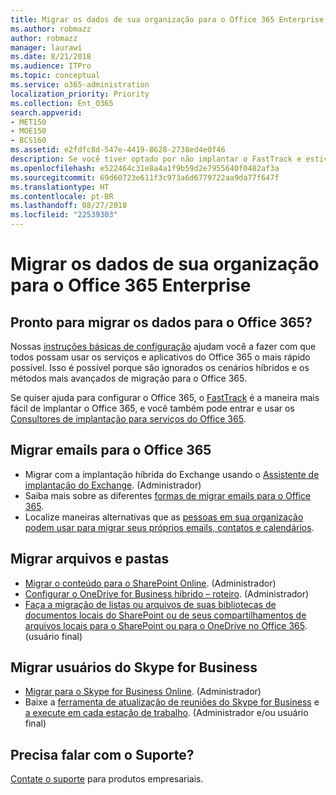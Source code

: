 ```yaml
---
title: Migrar os dados de sua organização para o Office 365 Enterprise
ms.author: robmazz
author: robmazz
manager: laurawi
ms.date: 8/21/2018
ms.audience: ITPro
ms.topic: conceptual
ms.service: o365-administration
localization_priority: Priority
ms.collection: Ent_O365
search.appverid:
- MET150
- MOE150
- BCS160
ms.assetid: e2fdfc8d-547e-4419-8628-2738ed4e0f46
description: Se você tiver optado por não implantar o FastTrack e estiver pronto para migrar dados para o Office 365, este é o lugar para começar.
ms.openlocfilehash: e522464c31e8a4a1f9b59d2e7955640f0482af3a
ms.sourcegitcommit: 69d60723e611f3c973a6d6779722aa9da77f647f
ms.translationtype: HT
ms.contentlocale: pt-BR
ms.lasthandoff: 08/27/2018
ms.locfileid: "22539303"
---
```

# <a name="migrate-your-organization-data-to-office-365-enterprise"></a>Migrar os dados de sua organização para o Office 365 Enterprise

## <a name="ready-to-migrate-your-data-to-office-365"></a>Pronto para migrar os dados para o Office 365?

Nossas [instruções básicas de configuração](https://support.office.com/article/Set-up-Office-365-for-business-6a3a29a0-e616-4713-99d1-15eda62d04fa) ajudam você a fazer com que todos possam usar os serviços e aplicativos do Office 365 o mais rápido possível. Isso é possível porque são ignorados os cenários híbridos e os métodos mais avançados de migração para o Office 365. 
  
Se quiser ajuda para configurar o Office 365, o [FastTrack](https://fasttrack.microsoft.com/office) é a maneira mais fácil de implantar o Office 365, e você também pode entrar e usar os [Consultores de implantação para serviços do Office 365](deployment-advisors-for-office-365.md).

## <a name="migrate-email-to-office-365"></a>Migrar emails para o Office 365
- Migrar com a implantação híbrida do Exchange usando o [Assistente de implantação do Exchange](https://technet.microsoft.com/exdeploy2013). (Administrador)
- Saiba mais sobre as diferentes [formas de migrar emails para o Office 365](https://support.office.com/article/Ways-to-migrate-multiple-email-accounts-to-Office-365-0a4913fe-60fb-498f-9155-a86516418842).
- Localize maneiras alternativas que as [pessoas em sua organização podem usar para migrar seus próprios emails, contatos e calendários](https://support.office.com/article/Migrate-email-and-contacts-to-Office-365-for-business-a3e3bddb-582e-4133-8670-e61b9f58627e).

## <a name="migrate-files-and-folders"></a>Migrar arquivos e pastas
- [Migrar o conteúdo para o SharePoint Online](https://support.office.com/article/d8c6ce52-f8a2-4661-97f7-45e49351bdb9). (Administrador)
- [Configurar o OneDrive for Business híbrido – roteiro](https://docs.microsoft.com/SharePoint/hybrid/configure-hybrid-onedrive-for-businessroadmap). (Administrador)
- [Faça a migração de listas ou arquivos de suas bibliotecas de documentos locais do SharePoint ou de seus compartilhamentos de arquivos locais para o SharePoint ou para o OneDrive no Office 365](https://docs.microsoft.com/sharepointmigration/introducing-the-sharepoint-migration-tool). (usuário final)

## <a name="migrate-skype-for-business-users"></a>Migrar usuários do Skype for Business
- [Migrar para o Skype for Business Online](https://technet.microsoft.com/library/jj204969.aspx). (Administrador)
- Baixe a [ferramenta de atualização de reuniões do Skype for Business](https://www.microsoft.com/en-us/download/details.aspx?id=51659) e [a execute em cada estação de trabalho](https://support.office.com/article/Meeting-Update-Tool-for-Skype-for-Business-and-Lync-2b525fe6-ed0f-4331-b533-c31546fcf4d4). (Administrador e/ou usuário final)
  
## <a name="need-to-talk-to-support"></a>Precisa falar com o Suporte?
[Contate o suporte](https://support.office.com/article/32a17ca7-6fa0-4870-8a8d-e25ba4ccfd4b) para produtos empresariais.